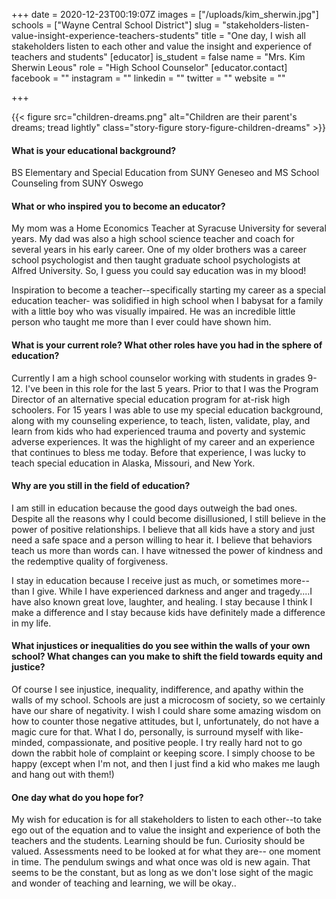 +++
date = 2020-12-23T00:19:07Z
images = ["/uploads/kim_sherwin.jpg"]
schools = ["Wayne Central School District"]
slug = "stakeholders-listen-value-insight-experience-teachers-students"
title = "One day, I wish all stakeholders listen to each other and value the insight and experience of teachers and students"
[educator]
is_student = false
name = "Mrs. Kim Sherwin Leous"
role = "High School Counselor"
[educator.contact]
facebook = ""
instagram = ""
linkedin = ""
twitter = ""
website = ""

+++

{{< figure src="children-dreams.png" alt="Children are their parent's dreams; tread lightly" class="story-figure story-figure-children-dreams" >}}

#### What is your educational background?

BS Elementary and Special Education from SUNY Geneseo and MS School Counseling from SUNY Oswego

#### What or who inspired you to become an educator?

My mom was a Home Economics Teacher at Syracuse University for several years. My dad was also a high school science teacher and coach for several years in his early career. One of my older brothers was a career school psychologist and then taught graduate school psychologists at Alfred University. So, I guess you could say education was in my blood!

Inspiration to become a teacher--specifically starting my career as a special education teacher- was solidified in high school when I babysat for a family with a little boy who was visually impaired. He was an incredible little person who taught me more than I ever could have shown him.

#### What is your current role? What other roles have you had in the sphere of education?

Currently I am a high school counselor working with students in grades 9-12. I've been in this role for the last 5 years. Prior to that I was the Program Director of an alternative special education program for at-risk high schoolers. For 15 years I was able to use my special education background, along with my counseling experience, to teach, listen, validate, play, and learn from kids who had experienced trauma and poverty and systemic adverse experiences. It was the highlight of my career and an experience that continues to bless me today. Before that experience, I was lucky to teach special education in Alaska, Missouri, and New York.

#### Why are you still in the field of education?

I am still in education because the good days outweigh the bad ones. Despite all the reasons why I could become disillusioned, I still believe in the power of positive relationships. I believe that all kids have a story and just need a safe space and a person willing to hear it. I believe that behaviors teach us more than words can. I have witnessed the power of kindness and the redemptive quality of forgiveness.

I stay in education because I receive just as much, or sometimes more-- than I give. While I have experienced darkness and anger and tragedy....I have also known great love, laughter, and healing. I stay because I think I make a difference and I stay because kids have definitely made a difference in my life.

#### What injustices or inequalities do you see within the walls of your own school? What changes can you make to shift the field towards equity and justice?

Of course I see injustice, inequality, indifference, and apathy within the walls of my school. Schools are just a microcosm of society, so we certainly have our share of negativity. I wish I could share some amazing wisdom on how to counter those negative attitudes, but I, unfortunately, do not have a magic cure for that. What I do, personally, is surround myself with like-minded, compassionate, and positive people. I try really hard not to go down the rabbit hole of complaint or keeping score. I simply choose to be happy (except when I'm not, and then I just find a kid who makes me laugh and hang out with them!)

#### One day what do you hope for?

My wish for education is for all stakeholders to listen to each other--to take ego out of the equation and to value the insight and experience of both the teachers and the students. Learning should be fun. Curiosity should be valued. Assessments need to be looked at for what they are-- one moment in time. The pendulum swings and what once was old is new again. That seems to be the constant, but as long as we don't lose sight of the magic and wonder of teaching and learning, we will be okay..
